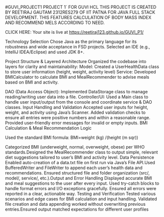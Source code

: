 #GUVI_PROJECT1
PROJECT 1` FOR GUVI HCL
THIS PROJECT IS CREATED BY REETIRAJ GAUTAM 2312RES279 OF IIT PATNA FOR JAVA FULL STACK DEVELOPMENT.
THIS FEATURES CALCULATION OF BODY MASS INDEX AND RECOMMEND MELS ACCORDING TO NEED.

CLICK HERE: Your site is live at https://reetiraj123.github.io/GUVI_P1/


Technology Selection
Chose Java as the primary language for its robustness and wide acceptance in FSD projects.
Selected an IDE (e.g., IntelliJ IDEA/Eclipse) and used JDK 8+.

Project Structure & Layered Architecture
Organized the codebase into layers for clarity and maintainability:
Model: Created a UserHealthData class to store user information (height, weight, activity level) Service: Developed BMICalculator to calculate BMI and MealRecommender to advise meals based on BMI and activity.

DAO (Data Access Object): Implemented DataStorage class to manage reading/writing user data into a file.
Controller/UI: Used a Main class to handle user input/output from the console and coordinate service & DAO classes.
Input Handling and Validation
Accepted user inputs for height, weight, and activity using Java’s Scanner.
Added validation checks to ensure all entries were positive numbers and within a reasonable range.
Provided user-friendly error messages for invalid or empty inputs.
BMI Calculation & Meal Recommendation Logic

Used the standard BMI formula:
BMI=weight (kg) /(height (m sqr))
 
 Categorized BMI (underweight, normal, overweight, obese) per WHO standards.Designed the MealRecommender class to output simple, relevant diet suggestions tailored to user’s BMI and activity level.
Data Persistence
Enabled auto-creation of a data.txt file on first run via Java’s File API.Used BufferedWriter and FileWriter to append each user’s health data and recommendations.
Ensured structured file and folder organization (src/, model/, service/, etc.).Output and Error Handling
Displayed accurate BMI and meal suggestions to the user after every input.
Used try-catch blocks to handle format errors and I/O exceptions gracefully.
Ensured all errors were reported in a clear, actionable way.
Testing and Verification
Tested various scenarios and edge cases for BMI calculation and input handling.
Validated file creation and data appending worked without overwriting previous entries.Ensured output matched expectations for different user profiles
